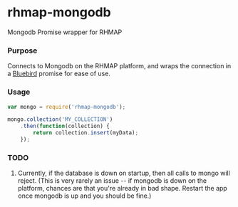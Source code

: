 # rhmap-mongodb
Mongodb Promise wrapper for RHMAP

### Purpose
Connects to Mongodb on the RHMAP platform, and wraps the connection in a 
[Bluebird](https://www.npmjs.com/package/bluebird) promise for ease of use.

### Usage
```js
var mongo = require('rhmap-mongodb');

mongo.collection('MY_COLLECTION')
    .then(function(collection) {
        return collection.insert(myData);
    });
```

### TODO
1. Currently, if the database is down on startup, then all calls to mongo will reject.
(This is very rarely an issue -- if mongodb is down on the platform, chances are that 
you're already in bad shape. Restart the app once mongodb is up and you should be fine.)